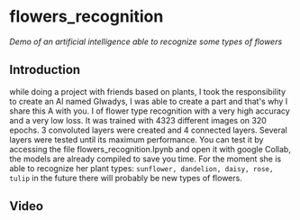 # flowers_recognition
*Demo of an artificial intelligence able to recognize some types of flowers*

## Introduction
while doing a project with friends based on plants, I took the responsibility to create an AI named Glwadys, I was able to create a part and that's why I share this A with you. I of flower type recognition with a very high accuracy and a very low loss. It was trained with 4323 different images on 320 epochs. 3 convoluted layers were created and 4 connected layers. Several layers were tested until its maximum performance. You can test it by accessing the file flowers_recognition.Ipynb and open it with google Collab, the models are already compiled to save you time. For the moment she is able to recognize her plant types: ``sunflower, dandelion, daisy, rose, tulip`` in the future there will probably be new types of flowers.

## Video
